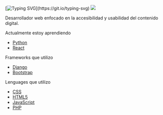 [![Typing SVG](https://readme-typing-svg.demolab.com/?font=Fira+Code&pause=3000&color=36FF00&lines=The+Matrix+has+you+.+.+.;Follow+the+white+rabbit.)](https://git.io/typing-svg)
![](https://komarev.com/ghpvc/?username=andresred94)

Desarrollador web enfocado en la accesibilidad y usabilidad del contenido digital.

Actualmente estoy aprendiendo
- [Python](https://www.python.org)
- [React](https://es.react.dev)

Frameworks que utilizo
- [Django](https://www.djangoproject.com)
- [Bootstrap](https://getbootstrap.com)

Lenguages que utilizo
- [CSS](https://developer.mozilla.org/es/docs/Web/CSS)
- [HTML5](https://developer.mozilla.org/es/docs/Web/HTML)
- [JavaScript](https://developer.mozilla.org/es/docs/Web/JavaScript)
- [PHP](https://www.php.net)
